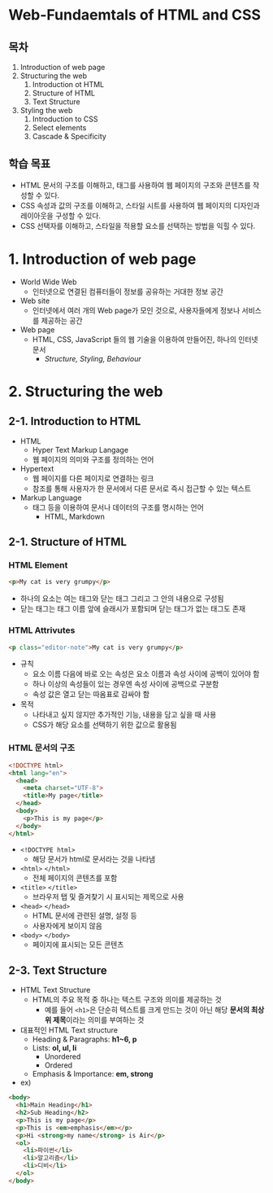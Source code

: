 # Web-Fundaemtals of HTML and CSS
## 목차
1. Introduction of web page
2. Structuring the web
    1. Introduction ot HTML
    2. Structure of HTML
    3. Text Structure
3. Styling the web
    1. Introduction to CSS
    2. Select elements
    3. Cascade & Specificity
## 학습 목표
* HTML 문서의 구조를 이해하고, 태그를 사용하여 웹 페이지의 구조와 콘텐츠를 작성할 수 있다.
* CSS 속성과 값의 구조를 이해하고, 스타일 시트를 사용하여 웹 페이지의 디자인과 레이아웃을 구성할 수 있다.
* CSS 선택자를 이해하고, 스타일을 적용할 요소를 선택하는 방법을 익힐 수 있다.

# 1. Introduction of web page
* World Wide Web
  * 인터넷으로 연결된 컴퓨터들이 정보를 공유하는 거대한 정보 공간
* Web site
  * 인터넷에서 여러 개의 Web page가 모인 것으로, 사용자들에게 정보나 서비스를 제공하는 공간
* Web page
  * HTML, CSS, JavaScript 들의 웹 기술을 이용하여 만들어진, 하나의 인터넷 문서
    * *Structure, Styling, Behaviour*
  
# 2. Structuring the web
## 2-1. Introduction to HTML
* HTML
  * Hyper Text Markup Langage
  * 웹 페이지의 의미와 구조를 정의하는 언어
* Hypertext
  * 웹 페이지를 다른 페이지로 연결하는 링크
  * 참조를 통해 사용자가 한 문서에서 다른 문서로 즉시 접근할 수 있는 텍스트
* Markup Language
  * 태그 등을 이용하여 문서나 데이터의 구조를 명시하는 언어
    * HTML, Markdown

## 2-1. Structure of HTML
### HTML Element
```html
<p>My cat is very grumpy</p>
```
* 하나의 요소는 여는 태그와 닫는 태그 그리고 그 안의 내용으로 구성됨
* 닫는 태그는 태그 이름 앞에 슬래시가 포함되며 닫는 태그가 없는 태그도 존재

### HTML Attrivutes
```html
<p class="editor-note">My cat is very grumpy</p>
```
* 규칙
  * 요소 이름 다음에 바로 오는 속성은 요소 이름과 속성 사이에 공백이 있어야 함
  * 하나 이상의 속성들이 있는 경우엔 속성 사이에 공백으로 구분함
  * 속성 값은 열고 닫는 따옴표로 감싸야 함
* 목적
  * 나타내고 싶지 않지만 추가적인 기능, 내용을 담고 싶을 때 사용
  * CSS가 해당 요소를 선택하기 위한 값으로 활용됨

### HTML 문서의 구조
```html
<!DOCTYPE html>
<html lang="en">
  <head>
    <meta charset="UTF-8">
    <title>My page</title>
  </head>
  <body>
    <p>This is my page</p>
  </body>
</html>
```
* `<!DOCTYPE html>`
  * 해당 문서가 html로 문서라는 것을 나타냄
* `<html>` `</html>`
  * 전체 페이지의 콘텐츠를 포함
* `<title>` `</title>`
  * 브라우저 탭 및 즐겨찾기 시 표시되는 제목으로 사용
* `<head>` `</head>`
  * HTML 문서에 관련된 설명, 설정 등
  * 사용자에게 보이지 않음
* `<body>` `</body>`
  * 페이지에 표시되는 모든 콘텐츠

## 2-3. Text Structure
* HTML Text Structure
  * HTML의 주요 목적 중 하나는 텍스트 구조와 의미를 제공하는 것
    * 예를 들어 `<h1>`은 단순히 텍스트를 크게 만드는 것이 아닌 해당 **문서의 최상위 제목**이라는 의미를 부여하는 것
* 대표적인 HTML Text structure
  * Heading & Paragraphs: **h1~6, p**
  * Lists: **ol, ul, li**
    * Unordered
    * Ordered
  * Emphasis & Importance: **em, strong**
* ex)
```html
<body>
  <h1>Main Heading</h1>
  <h2>Sub Heading</h2>
  <p>This is my page</p>
  <p>This is <em>emphasis</em></p>
  <p>Hi <strong>my name</strong> is Air</p>
  <ol>
    <li>파이썬</li>
    <li>알고리즘</li>
    <li>디비</li>
  </ol>
</body>
```
